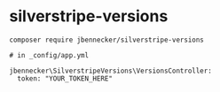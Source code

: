 # silverstripe-versions

```
composer require jbennecker/silverstripe-versions
```

```
# in _config/app.yml

jbennecker\SilverstripeVersions\VersionsController:
  token: "YOUR_TOKEN_HERE"
```
